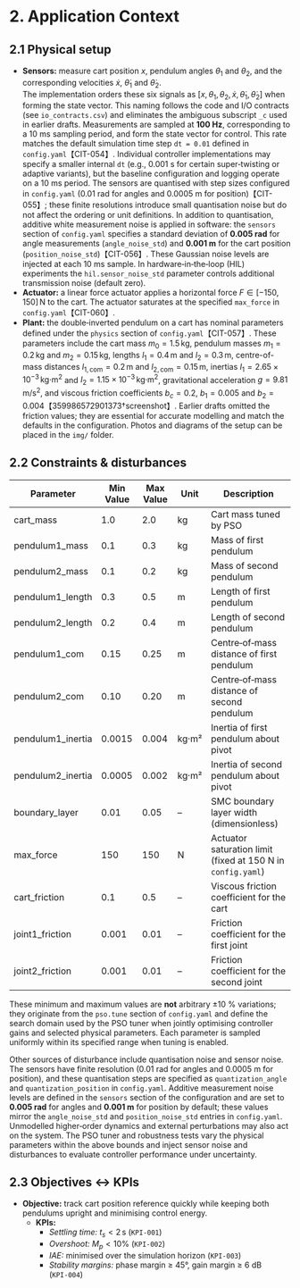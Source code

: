 # 2. Application Context

## 2.1 Physical setup
  - **Sensors:** measure cart position $x$, pendulum angles $\theta_1$ and $\theta_2$, and the corresponding velocities $\dot{x}$, $\dot{\theta}_1$ and $\dot{\theta}_2$.  
    The implementation orders these six signals as $[x,\theta_1,\theta_2,\dot{x},\dot{\theta}_1,\dot{\theta}_2]$ when forming the state vector.  This naming follows the code and I/O contracts (see `io_contracts.csv`) and eliminates the ambiguous subscript ``_c`` used in earlier drafts.
    Measurements are sampled at **100 Hz**, corresponding to a 10 ms sampling period, and form the state vector for control.  This rate matches the default simulation time step ``dt = 0.01`` defined in `config.yaml`【CIT-054】.
    Individual controller implementations may specify a smaller internal ``dt`` (e.g., 0.001 s for certain super‑twisting or adaptive variants), but the baseline configuration and logging operate on a 10 ms period.
    The sensors are quantised with step sizes configured in `config.yaml` (0.01 rad for angles and 0.0005 m for position)【CIT-055】; these finite resolutions introduce small quantisation noise but do not affect the ordering or unit definitions.
    In addition to quantisation, additive white measurement noise is applied in software: the `sensors` section of `config.yaml` specifies a standard deviation of **0.005 rad** for angle measurements (`angle_noise_std`) and **0.001 m** for the cart position (`position_noise_std`)【CIT-056】.  These Gaussian noise levels are injected at each 10 ms sample.  In hardware‑in‑the‑loop (HIL) experiments the `hil.sensor_noise_std` parameter controls additional transmission noise (default zero).
- **Actuator:** a linear force actuator applies a horizontal force
  $F\in[-150,150]\,\text{N}$ to the cart.  The actuator saturates at the
  specified `max_force` in `config.yaml`【CIT-060】.
- **Plant:** the double‑inverted pendulum on a cart has nominal parameters defined under the `physics` section of `config.yaml`【CIT-057】.
    These parameters include the cart mass $m_0=1.5\,\text{kg}$, pendulum masses $m_1=0.2\,\text{kg}$ and $m_2=0.15\,\text{kg}$, lengths $l_1=0.4\,\text{m}$ and $l_2=0.3\,\text{m}$, centre-of-mass distances $l_{1,\mathrm{com}}=0.2\,\text{m}$ and $l_{2,\mathrm{com}}=0.15\,\text{m}$, inertias $I_1=2.65\times10^{-3}\,\text{kg·m}^2$ and $I_2=1.15\times10^{-3}\,\text{kg·m}^2$, gravitational acceleration $g=9.81\,\text{m/s}^2$, and viscous friction coefficients $b_c=0.2$, $b_1=0.005$ and $b_2=0.004$【359986572901373†screenshot】.  Earlier drafts omitted the friction values; they are essential for accurate modelling and match the defaults in the configuration.  Photos and diagrams of the setup can be placed in the `img/` folder.

## 2.2 Constraints & disturbances

| Parameter | Min Value | Max Value | Unit | Description |
|-----------|-----------|-----------|------|-------------|
| cart_mass | 1.0 | 2.0 | kg | Cart mass tuned by PSO |
| pendulum1_mass | 0.1 | 0.3 | kg | Mass of first pendulum |
| pendulum2_mass | 0.1 | 0.2 | kg | Mass of second pendulum |
| pendulum1_length | 0.3 | 0.5 | m | Length of first pendulum |
| pendulum2_length | 0.2 | 0.4 | m | Length of second pendulum |
| pendulum1_com | 0.15 | 0.25 | m | Centre‑of‑mass distance of first pendulum |
| pendulum2_com | 0.10 | 0.20 | m | Centre‑of‑mass distance of second pendulum |
| pendulum1_inertia | 0.0015 | 0.004 | kg·m² | Inertia of first pendulum about pivot |
| pendulum2_inertia | 0.0005 | 0.002 | kg·m² | Inertia of second pendulum about pivot |
| boundary_layer | 0.01 | 0.05 | – | SMC boundary layer width (dimensionless) |
| max_force | 150 | 150 | N | Actuator saturation limit (fixed at 150 N in `config.yaml`) |
| cart_friction | 0.1 | 0.5 | – | Viscous friction coefficient for the cart |
| joint1_friction | 0.001 | 0.01 | – | Friction coefficient for the first joint |
| joint2_friction | 0.001 | 0.01 | – | Friction coefficient for the second joint |

These minimum and maximum values are **not** arbitrary ±10 % variations;
they originate from the `pso.tune` section of `config.yaml` and define
the search domain used by the PSO tuner when jointly optimising
controller gains and selected physical parameters.  Each parameter is
sampled uniformly within its specified range when tuning is enabled.

Other sources of disturbance include quantisation noise and sensor
noise.  The sensors have finite resolution (0.01 rad for angles and
0.0005 m for position), and these quantisation steps are specified as
`quantization_angle` and `quantization_position` in `config.yaml`.
Additive measurement noise levels are defined in the `sensors` section
of the configuration and are set to **0.005 rad** for angles and **0.001 m** for position by default; these values mirror the `angle_noise_std` and `position_noise_std` entries in `config.yaml`.  Unmodelled higher‑order dynamics and external
perturbations may also act on the system.  The PSO tuner and
robustness tests vary the physical parameters within the above bounds
and inject sensor noise and disturbances to evaluate controller
performance under uncertainty.

## 2.3 Objectives ↔ KPIs
- **Objective:** track cart position reference quickly while keeping both
  pendulums upright and minimising control energy.
  - **KPIs:**  
    - *Settling time:* $t_s < 2\,\text{s}$ (`KPI‑001`)  
    - *Overshoot:* $M_p < 10 \%$ (`KPI‑002`)  
    - *IAE:* minimised over the simulation horizon (`KPI‑003`)
    - *Stability margins:* phase margin ≥ 45°, gain margin ≥ 6 dB (`KPI‑004`)
